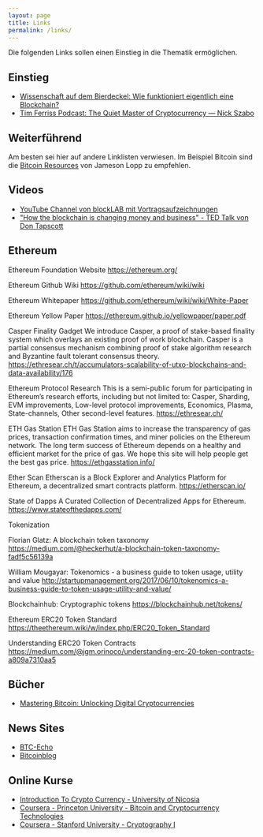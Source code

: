 ```yaml
---
layout: page
title: Links
permalink: /links/
---
```


Die folgenden Links sollen einen Einstieg in die Thematik ermöglichen.

## Einstieg

* [Wissenschaft auf dem Bierdeckel: Wie funktioniert eigentlich eine Blockchain?](https://motherboard.vice.com/de/article/vv34vj/wissenschaft-auf-dem-bierdeckel-wie-funktioniert-eigentlich-eine-blockchain-)
* [Tim Ferriss Podcast: The Quiet Master of Cryptocurrency — Nick Szabo](https://tim.blog/2017/06/04/nick-szabo)

## Weiterführend

Am besten sei hier auf andere Linklisten verwiesen. Im Beispiel Bitcoin sind die [Bitcoin Resources](http://lopp.net/bitcoin.html) von Jameson Lopp zu empfehlen.

## Videos

* [YouTube Channel von blockLAB mit Vortragsaufzeichnungen](https://www.youtube.com/channel/UCq71shfADfCvYBh9FUeriwA)
* ["How the blockchain is changing money and business" - TED Talk von Don Tapscott](https://www.youtube.com/watch?v=Pl8OlkkwRpc)

## Ethereum

Ethereum Foundation Website
https://ethereum.org/

Ethereum Github Wiki
https://github.com/ethereum/wiki/wiki

Ethereum Whitepaper
https://github.com/ethereum/wiki/wiki/White-Paper

Ethereum Yellow Paper
https://ethereum.github.io/yellowpaper/paper.pdf

Casper Finality Gadget
We introduce Casper, a proof of stake-based finality system which overlays an existing proof of work blockchain. Casper is a partial consensus mechanism combining proof of stake algorithm research and Byzantine fault tolerant consensus theory.
https://ethresear.ch/t/accumulators-scalability-of-utxo-blockchains-and-data-availability/176

Ethereum Protocol Research 
This is a semi-public forum for participating in Ethereum’s research efforts, including but not limited to: Casper, Sharding, EVM improvements, Low-level protocol improvements, Economics, Plasma, State-channels, Other second-level features.
https://ethresear.ch/

ETH Gas Station
ETH Gas Station aims to increase the transparency of gas prices, transaction confirmation times, and miner policies on the Ethereum network. The long term success of Ethereum depends on a healthy and efficient market for the price of gas. We hope this site will help people get the best gas price.
https://ethgasstation.info/

Ether Scan
Etherscan is a Block Explorer and Analytics Platform for Ethereum, a decentralized smart contracts platform.
https://etherscan.io/

State of Dapps
A Curated Collection of Decentralized Apps for Ethereum.
https://www.stateofthedapps.com/

Tokenization

Florian Glatz: A blockchain token taxonomy
https://medium.com/@heckerhut/a-blockchain-token-taxonomy-fadf5c56139a

William Mougayar: Tokenomics - a business guide to token usage, utility and value
http://startupmanagement.org/2017/06/10/tokenomics-a-business-guide-to-token-usage-utility-and-value/

Blockchainhub: Cryptographic tokens
https://blockchainhub.net/tokens/

Ethereum ERC20 Token Standard
https://theethereum.wiki/w/index.php/ERC20_Token_Standard

Understanding ERC20 Token Contracts
https://medium.com/@jgm.orinoco/understanding-erc-20-token-contracts-a809a7310aa5

## Bücher

* [Mastering Bitcoin: Unlocking Digital Cryptocurrencies](https://www.amazon.de/Mastering-Bitcoin-Unlocking-Digital-Cryptocurrencies/dp/1491954388)

## News Sites

* [BTC-Echo](http://www.btc-echo.de/)
* [Bitcoinblog](https://bitcoinblog.de)

## Online Kurse

* [Introduction To Crypto Currency - University of Nicosia](http://digitalcurrency.unic.ac.cy/)
* [Coursera - Princeton University - Bitcoin and Cryptocurrency Technologies](https://www.coursera.org/learn/cryptocurrency)
* [Coursera - Stanford University - Cryptography I](https://www.coursera.org/learn/crypto)
